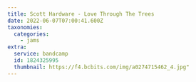 ```yaml
---
title: Scott Hardware - Love Through The Trees
date: 2022-06-07T07:00:41.600Z
taxonomies:
  categories:
    - jams
extra:
  service: bandcamp
  id: 1824325995
  thumbnail: https://f4.bcbits.com/img/a0274715462_4.jpg"
---
```

